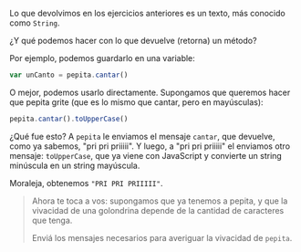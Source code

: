 Lo que devolvimos en los ejercicios anteriores es un texto, más conocido como `String`.

¿Y qué podemos hacer con lo que devuelve (retorna) un método?

Por ejemplo, podemos guardarlo en una variable:

```javascript
var unCanto = pepita.cantar()
```

O mejor, podemos usarlo directamente. Supongamos que queremos hacer que pepita grite (que es lo mismo que cantar, pero en mayúsculas):

```javascript
pepita.cantar().toUpperCase()
```

¿Qué fue esto? A `pepita` le enviamos el mensaje `cantar`, que devuelve, como ya sabemos, "pri pri priiiii". Y luego, a "pri pri priiiii" el enviamos otro mensaje: `toUpperCase`, que ya viene con JavaScript y convierte un string minúscula en un string mayúscula.

Moraleja, obtenemos `"PRI PRI PRIIIII"`.

> Ahora te toca a vos: supongamos que ya tenemos a pepita, y que la vivacidad de una golondrina depende de la cantidad de caracteres que tenga.
>
> Enviá los mensajes necesarios para averiguar la vivacidad de `pepita`.
